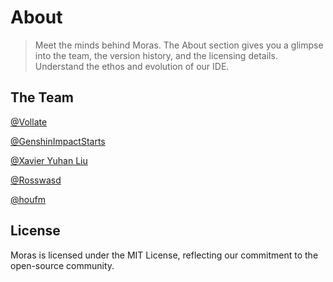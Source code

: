 # About

> Meet the minds behind Moras. The About section gives you a glimpse into the team, the version history, and the 
> licensing details. Understand the ethos and evolution of our IDE.

## The Team

[@Vollate](https://github.com/vollate)

[@GenshinImpactStarts](https://github.com/GenshinImpactStarts)

[@Xavier Yuhan Liu](https://github.com/XavierYuhanLiu)

[@Rosswasd](https://github.com/Rosswasd)

[@houfm](https://github.com/houfm)

## License

Moras is licensed under the MIT License, reflecting our commitment to the open-source community.